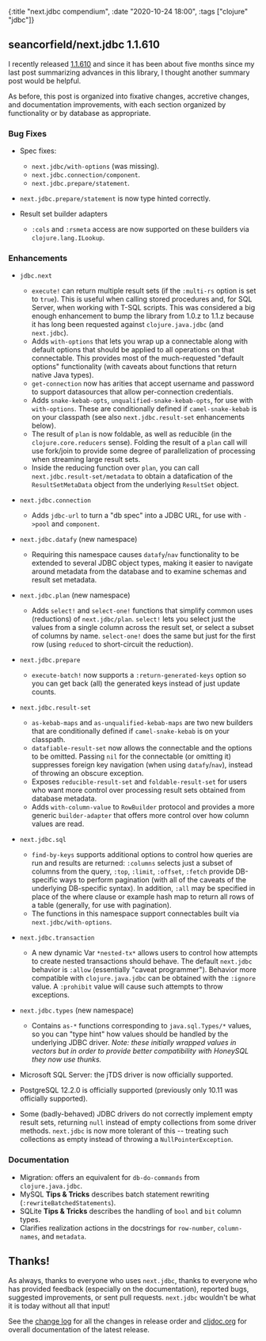 {:title "next.jdbc compendium",
 :date "2020-10-24 18:00",
 :tags ["clojure" "jdbc"]}
## seancorfield/next.jdbc 1.1.610

I recently released [1.1.610](https://github.com/seancorfield/next-jdbc/releases/tag/v1.1.610) and since it has been about five months since my last post summarizing advances in this library, I thought another summary post would be helpful.

As before, this post is organized into fixative changes, accretive changes, and documentation improvements, with each section organized by functionality or by database as appropriate.<!-- more -->

### Bug Fixes

* Spec fixes:
  * `next.jdbc/with-options` (was missing).
  * `next.jdbc.connection/component`.
  * `next.jdbc.prepare/statement`.

* `next.jdbc.prepare/statement` is now type hinted correctly.

* Result set builder adapters
  * `:cols` and `:rsmeta` access are now supported on these builders via `clojure.lang.ILookup`.

### Enhancements

* `jdbc.next`
  * `execute!` can return multiple result sets (if the `:multi-rs` option is set to `true`). This is useful when calling stored procedures and, for SQL Server, when working with T-SQL scripts. This was considered a big enough enhancement to bump the library from 1.0.z to 1.1.z because it has long been requested against `clojure.java.jdbc` (and `next.jdbc`).
  * Adds `with-options` that lets you wrap up a connectable along with default options that should be applied to all operations on that connectable. This provides most of the much-requested "default options" functionality (with caveats about functions that return native Java types).
  * `get-connection` now has arities that accept username and password to support datasources that allow per-connection credentials.
  * Adds `snake-kebab-opts`, `unqualified-snake-kebab-opts`, for use with `with-options`. These are conditionally defined if `camel-snake-kebab` is on your classpath (see also `next.jdbc.result-set` enhancements below).
  * The result of `plan` is now foldable, as well as reducible (in the `clojure.core.reducers` sense). Folding the result of a `plan` call will use fork/join to provide some degree of parallelization of processing when streaming large result sets.
  * Inside the reducing function over `plan`, you can call `next.jdbc.result-set/metadata` to obtain a datafication of the `ResultSetMetaData` object from the underlying `ResultSet` object.

* `next.jdbc.connection`
  * Adds `jdbc-url` to turn a "db spec" into a JDBC URL, for use with `->pool` and `component`.

* `next.jdbc.datafy` (new namespace)
  * Requiring this namespace causes `datafy`/`nav` functionality to be extended to several JDBC object types, making it easier to navigate around metadata from the database and to examine schemas and result set metadata.

* `next.jdbc.plan` (new namespace)
  * Adds `select!` and `select-one!` functions that simplify common uses (reductions) of `next.jdbc/plan`. `select!` lets you select just the values from a single column across the result set, or select a subset of columns by name. `select-one!` does the same but just for the first row (using `reduced` to short-circuit the reduction).

* `next.jdbc.prepare`
  * `execute-batch!` now supports a `:return-generated-keys` option so you can get back (all) the generated keys instead of just update counts.

* `next.jdbc.result-set`
  * `as-kebab-maps` and `as-unqualified-kebab-maps` are two new builders that are conditionally defined if `camel-snake-kebab` is on your classpath.
  * `datafiable-result-set` now allows the connectable and the options to be omitted. Passing `nil` for the connectable (or omitting it) suppresses foreign key navigation (when using `datafy`/`nav`), instead of throwing an obscure exception.
  * Exposes `reducible-result-set` and `foldable-result-set` for users who want more control over processing result sets obtained from database metadata.
  * Adds `with-column-value` to `RowBuilder` protocol and provides a more generic `builder-adapter` that offers more control over how column values are read.

* `next.jdbc.sql`
  * `find-by-keys` supports additional options to control how queries are run and results are returned: `:columns` selects just a subset of columns from the query, `:top`, `:limit`, `:offset`, `:fetch` provide DB-specific ways to perform pagination (with all of the caveats of the underlying DB-specific syntax). In addition, `:all` may be specified in place of the where clause or example hash map to return all rows of a table (generally, for use with pagination).
  * The functions in this namespace support connectables built via `next.jdbc/with-options`.

* `next.jdbc.transaction`
  * A new dynamic Var `*nested-tx*` allows users to control how attempts to create nested transactions should behave. The default `next.jdbc` behavior is `:allow` (essentially "caveat programmer"). Behavior more compatible with `clojure.java.jdbc` can be obtained with the `:ignore` value. A `:prohibit` value will cause such attempts to throw exceptions.

* `next.jdbc.types` (new namespace)
  * Contains `as-*` functions corresponding to `java.sql.Types/*` values, so you can "type hint" how values should be handled by the underlying JDBC driver. _Note: these initially wrapped values in vectors but in order to provide better compatibility with HoneySQL they now use thunks._

* Microsoft SQL Server: the jTDS driver is now officially supported.

* PostgreSQL 12.2.0 is officially supported (previously only 10.11 was officially supported).

* Some (badly-behaved) JDBC drivers do not correctly implement empty result sets, returning `null` instead of empty collections from some driver methods. `next.jdbc` is now more tolerant of this -- treating such collections as empty instead of throwing a `NullPointerException`.

### Documentation

* Migration: offers an equivalent for `db-do-commands` from `clojure.java.jdbc`.
* MySQL **Tips & Tricks** describes batch statement rewriting (`:rewriteBatchedStatements`).
* SQLite **Tips & Tricks** describes the handling of `bool` and `bit` column types.
* Clarifies realization actions in the docstrings for `row-number`, `column-names`, and `metadata`.

## Thanks!

As always, thanks to everyone who uses `next.jdbc`, thanks to everyone who has provided feedback (especially on the documentation), reported bugs, suggested improvements, or sent pull requests. `next.jdbc` wouldn't be what it is today without all that input!

See the [change log](https://github.com/seancorfield/next-jdbc/blob/master/CHANGELOG.md) for all the changes in release order and [cljdoc.org](https://cljdoc.org/d/seancorfield/next.jdbc) for overall documentation of the latest release.
